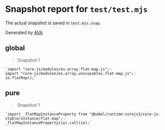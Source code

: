 # Snapshot report for `test/test.mjs`

The actual snapshot is saved in `test.mjs.snap`.

Generated by [AVA](https://avajs.dev).

## global

> Snapshot 1

    `import "core-js/modules/es.array.flat-map.js";␊
    import "core-js/modules/es.array.unscopables.flat-map.js";␊
    io.flatMap();`

## pure

> Snapshot 1

    `import _flatMapInstanceProperty from "@babel/runtime-corejs3/core-js-stable/instance/flat-map";␊
    _flatMapInstanceProperty(io).call(io);`
